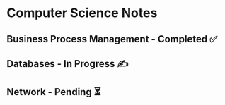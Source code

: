 # Computer Science Notes

## Business Process Management - Completed ✅
## Databases - In Progress ✍
## Network - Pending ⏳
